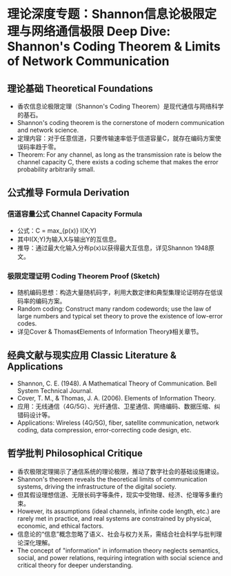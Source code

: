 # 理论深度专题：Shannon信息论极限定理与网络通信极限 Deep Dive: Shannon's Coding Theorem & Limits of Network Communication

## 理论基础 Theoretical Foundations

- 香农信息论极限定理（Shannon's Coding Theorem）是现代通信与网络科学的基石。
- Shannon's coding theorem is the cornerstone of modern communication and network science.
- 定理内容：对于任意信道，只要传输速率低于信道容量C，就存在编码方案使误码率趋于零。
- Theorem: For any channel, as long as the transmission rate is below the channel capacity C, there exists a coding scheme that makes the error probability arbitrarily small.

## 公式推导 Formula Derivation

### 信道容量公式 Channel Capacity Formula

- 公式：C = max_{p(x)} I(X;Y)
- 其中I(X;Y)为输入X与输出Y的互信息。
- 推导：通过最大化输入分布p(x)以获得最大互信息，详见Shannon 1948原文。

### 极限定理证明 Coding Theorem Proof (Sketch)

- 随机编码思想：构造大量随机码字，利用大数定律和典型集理论证明存在低误码率的编码方案。
- Random coding: Construct many random codewords; use the law of large numbers and typical set theory to prove the existence of low-error codes.
- 详见Cover & Thomas《Elements of Information Theory》相关章节。

## 经典文献与现实应用 Classic Literature & Applications

- Shannon, C. E. (1948). A Mathematical Theory of Communication. Bell System Technical Journal.
- Cover, T. M., & Thomas, J. A. (2006). Elements of Information Theory.
- 应用：无线通信（4G/5G）、光纤通信、卫星通信、网络编码、数据压缩、纠错码设计等。
- Applications: Wireless (4G/5G), fiber, satellite communication, network coding, data compression, error-correcting code design, etc.

## 哲学批判 Philosophical Critique

- 香农极限定理揭示了通信系统的理论极限，推动了数字社会的基础设施建设。
- Shannon's theorem reveals the theoretical limits of communication systems, driving the infrastructure of the digital society.
- 但其假设理想信道、无限长码字等条件，现实中受物理、经济、伦理等多重约束。
- However, its assumptions (ideal channels, infinite code length, etc.) are rarely met in practice, and real systems are constrained by physical, economic, and ethical factors.
- 信息论的“信息”概念忽略了语义、社会与权力关系，需结合社会科学与批判理论深化理解。
- The concept of "information" in information theory neglects semantics, social, and power relations, requiring integration with social science and critical theory for deeper understanding.
